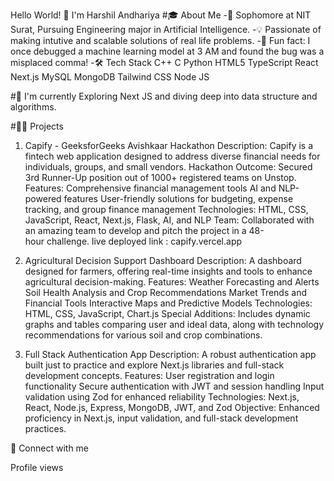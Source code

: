 
<!--
**harshil-2507/harshil-2507** is a ✨ _special_ ✨ repository because its `README.md` (this file) appears on your GitHub profile.

Here are some ideas to get you started:

- 🔭 I’m currently working on ...
- 🌱 I’m currently learning ...
- 👯 I’m looking to collaborate on ...
- 🤔 I’m looking for help with ...
- 💬 Ask me about ...
- 📫 How to reach me: ...
- 😄 Pronouns: ...
- ⚡ Fun fact: ...
-->
Hello World! 👋 I'm Harshil Andhariya
#🎓 About Me
-🏫 Sophomore at NIT Surat, Pursuing Engineering major in Artificial Intelligence.
-💡 Passionate of making intutive and scalable solutions of real life problems.
-🎉 Fun fact: I once debugged a machine learning model at 3 AM and found the bug was a misplaced comma!
-🛠 Tech Stack
C++ C Python HTML5 TypeScript React Next.js MySQL MongoDB Tailwind CSS Node JS 

#🌱 I'm currently Exploring
Next JS and diving deep into data structure and algorithms.

#👨‍💻 Projects
1. Capify - GeeksforGeeks Avishkaar Hackathon
Description: Capify is a fintech web application designed to address diverse financial needs for individuals, groups, and small vendors.
Hackathon Outcome: Secured 3rd Runner-Up position out of 1000+ registered teams on Unstop.
Features:
Comprehensive financial management tools
AI and NLP-powered features
User-friendly solutions for budgeting, expense tracking, and group finance management
Technologies: HTML, CSS, JavaScript, React, Next.js, Flask, AI, and NLP
Team: Collaborated with an amazing team to develop and pitch the project in a 48-hour challenge.
live deployed link : capify.vercel.app

2. Agricultural Decision Support Dashboard
Description: A dashboard designed for farmers, offering real-time insights and tools to enhance agricultural decision-making.
Features:
Weather Forecasting and Alerts
Soil Health Analysis and Crop Recommendations
Market Trends and Financial Tools
Interactive Maps and Predictive Models
Technologies: HTML, CSS, JavaScript, Chart.js
Special Additions: Includes dynamic graphs and tables comparing user and ideal data, along with technology recommendations for various soil and crop combinations.

3. Full Stack Authentication App
Description: A robust authentication app built just to practice and explore Next.js libraries and full-stack development concepts.
Features:
User registration and login functionality
Secure authentication with JWT and session handling
Input validation using Zod for enhanced reliability
Technologies: Next.js, React, Node.js, Express, MongoDB, JWT, and Zod
Objective: Enhanced proficiency in Next.js, input validation, and full-stack development practices.

<!-- mjgandhi2305's Stats

<!--mjgandhi2305's Streak

<!-- mjgandhi2305's Top Languages -->

🤝 Connect with me
   

Profile views
